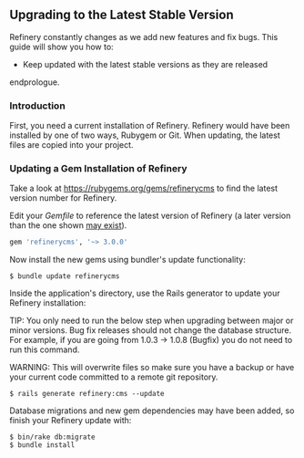 Upgrading to the Latest Stable Version
--------------------------------------

Refinery constantly changes as we add new features and fix bugs. This
guide will show you how to:

-   Keep updated with the latest stable versions as they are released

endprologue.

### Introduction

First, you need a current installation of Refinery. Refinery would have
been installed by one of two ways, Rubygem or Git. When updating, the
latest files are copied into your project.

### Updating a Gem Installation of Refinery

Take a look at <https://rubygems.org/gems/refinerycms> to find the
latest version number for Refinery.

Edit your *Gemfile* to reference the latest version of Refinery (a later
version than the one shown [may
exist](https://rubygems.org/gems/refinerycms/versions)).

```ruby
gem 'refinerycms', '~> 3.0.0'
```

Now install the new gems using bundler's update functionality:

```shell
$ bundle update refinerycms
```

Inside the application's directory, use the Rails generator to update
your Refinery installation:

TIP: You only need to run the below step when upgrading between major or
minor versions. Bug fix releases should not change the database
structure. For example, if you are going from 1.0.3 -&gt; 1.0.8 (Bugfix)
you do not need to run this command.

WARNING: This will overwrite files so make sure you have a backup or
have your current code committed to a remote git repository.

```shell
$ rails generate refinery:cms --update
```

Database migrations and new gem dependencies may have been added, so
finish your Refinery update with:

```shell
$ bin/rake db:migrate
$ bundle install
```
